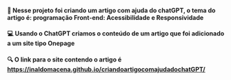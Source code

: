 #### :file_folder: Nesse projeto foi criando um artigo com ajuda do chatGPT, o tema do artigo é: programação Front-end: Acessibilidade e Responsividade <br>
#### :computer:    Usando o ChatGPT criamos o conteúdo de um artigo que foi adicionado a um site tipo Onepage <br>
#### :mag:         O link para o site contendo o artigo é  <a href= "https://inaldomacena.github.io/criandoartigocomajudadochatGPT/"> https://inaldomacena.github.io/criandoartigocomajudadochatGPT/</a>
 
